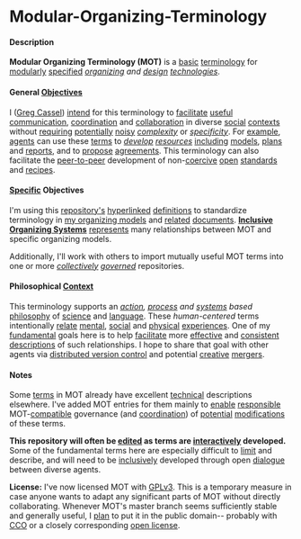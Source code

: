 # Modular-Organizing-Terminology

#### Description

**Modular Organizing Terminology (MOT)** is a [basic](https://github.com/gcassel/Modular-Organization-Terminology/blob/master/terms/base.md) [terminology](https://github.com/gcassel/Modular-Organization-Terminology/blob/master/terms/terminology.md) for [modularly](https://github.com/gcassel/Modular-Organization-Terminology/blob/master/terms/module.md) [specified](https://github.com/gcassel/Modular-Organization-Terminology/blob/master/terms/specification.md) *[organizing](https://github.com/gcassel/Modular-Organization-Terminology/blob/master/terms/organize.md) and [design](https://github.com/gcassel/Modular-Organization-Terminology/blob/master/terms/design.md) [technologies](https://github.com/gcassel/Modular-Organization-Terminology/blob/master/terms/technology.md)*. 

#### General [Objectives](https://github.com/gcassel/Modular-Organization-Terminology/blob/master/terms/goal.md)

I ([Greg Cassel](https://github.com/gcassel/Essays/blob/master/authors-profile_greg-cassel.md)) [intend](https://github.com/gcassel/Modular-Organization-Terminology/blob/master/terms/intend.md) for this terminology to [facilitate](https://github.com/gcassel/Modular-Organization-Terminology/blob/master/terms/facilitate.md) [useful](https://github.com/gcassel/Modular-Organization-Terminology/blob/master/terms/use.md) [communication](https://github.com/gcassel/Modular-Organization-Terminology/blob/master/terms/communicate.md), [coordination](https://github.com/gcassel/Modular-Organization-Terminology/blob/master/terms/coordinate.md) and [collaboration](https://github.com/gcassel/Modular-Organization-Terminology/blob/master/terms/collaborate.md) in diverse [social](https://github.com/gcassel/Modular-Organization-Terminology/blob/master/terms/social.md) [contexts](https://github.com/gcassel/Modular-Organization-Terminology/blob/master/terms/context.md) without [requiring](https://github.com/gcassel/Modular-Organization-Terminology/blob/master/terms/require.md) [potentially](https://github.com/gcassel/Modular-Organization-Terminology/blob/master/terms/potential.md) [noisy](https://github.com/gcassel/Modular-Organization-Terminology/blob/master/terms/noise.md) *[complexity](https://github.com/gcassel/Modular-Organization-Terminology/blob/master/terms/complexity.md)* or *[specificity](https://github.com/gcassel/Modular-Organization-Terminology/blob/master/terms/specification.md)*.  For [example](https://github.com/gcassel/Modular-Organization-Terminology/blob/master/terms/example.md), [agents](https://github.com/gcassel/Modular-Organization-Terminology/blob/master/terms/agent.md) can use these [terms](https://github.com/gcassel/Modular-Organization-Terminology/blob/master/terms/term.md) to *[develop](https://github.com/gcassel/Modular-Organization-Terminology/blob/master/terms/develop.md) [resources](https://github.com/gcassel/Modular-Organization-Terminology/blob/master/terms/resource.md)* [including](https://github.com/gcassel/Modular-Organization-Terminology/blob/master/terms/include.md) [models](https://github.com/gcassel/Modular-Organization-Terminology/blob/master/terms/model.md), [plans](https://github.com/gcassel/Modular-Organization-Terminology/blob/master/terms/plan.md) and [reports](https://github.com/gcassel/Modular-Organization-Terminology/blob/master/terms/report.md), and to [propose](https://github.com/gcassel/Modular-Organization-Terminology/blob/master/terms/propose.md) [agreements](https://github.com/gcassel/Modular-Organization-Terminology/blob/master/terms/agree.md).  This terminology can also facilitate the [peer-to-peer](https://github.com/gcassel/Modular-Organization-Terminology/blob/master/terms/p2p.md) development of non-[coercive](https://github.com/gcassel/Modular-Organization-Terminology/blob/master/terms/coerce.md) [open](https://github.com/gcassel/Modular-Organization-Terminology/blob/master/terms/open-license.md) [standards](https://github.com/gcassel/Modular-Organization-Terminology/blob/master/terms/standard.md) and [recipes](https://github.com/gcassel/Modular-Organization-Terminology/blob/master/terms/recipe.md).  

#### [Specific](https://github.com/gcassel/Modular-Organization-Terminology/blob/master/terms/specific.md) Objectives

I'm using this [repository's](https://github.com/gcassel/Modular-Organization-Terminology/blob/master/terms/repository.md) [hyperlinked](https://github.com/gcassel/Modular-Organization-Terminology/blob/master/terms/hyperlink.md) [definitions](https://github.com/gcassel/Modular-Organization-Terminology/blob/master/terms/define.md) to standardize terminology in [my organizing models](https://github.com/gcassel/Models) and [related](https://github.com/gcassel/Modular-Organization-Terminology/blob/master/terms/relate.md) [documents](https://github.com/gcassel/Modular-Organization-Terminology/blob/master/terms/document.md).  **[Inclusive Organizing Systems](https://docs.google.com/drawings/d/1-WFMRYdueSBba1atcohX0G585zj-gBNlBvZQBqnEmEs/edit?usp=sharing)** [represents](https://github.com/gcassel/Modular-Organization-Terminology/blob/master/terms/represent.md) many relationships between MOT and specific organizing models.

Additionally, I'll work with others to import mutually useful MOT terms into one or more *[collectively](https://github.com/gcassel/Modular-Organization-Terminology/blob/master/terms/collective.md) [governed](https://github.com/gcassel/Modular-Organization-Terminology/blob/master/terms/govern.md)* repositories.

#### Philosophical [Context](https://github.com/gcassel/Modular-Organization-Terminology/blob/master/terms/context.md)

This terminology supports an *[action](https://github.com/gcassel/Modular-Organization-Terminology/blob/master/terms/act.md), [process](https://github.com/gcassel/Modular-Organization-Terminology/blob/master/terms/process.md) and [systems](https://github.com/gcassel/Modular-Organization-Terminology/blob/master/terms/system.md) based* [philosophy](https://github.com/gcassel/Modular-Organizing-Terminology/blob/master/terms/philosophize.md) of [science](https://github.com/gcassel/Modular-Organizing-Terminology/blob/master/terms/science.md) and [language](https://github.com/gcassel/Modular-Organization-Terminology/blob/master/terms/language.md).  These *human-centered* terms intentionally [relate](https://github.com/gcassel/Modular-Organization-Terminology/blob/master/terms/relate.md) [mental](https://github.com/gcassel/Modular-Organization-Terminology/blob/master/terms/mental.md), [social](https://github.com/gcassel/Modular-Organization-Terminology/blob/master/terms/social.md) and [physical](https://github.com/gcassel/Modular-Organization-Terminology/blob/master/terms/physical.md) [experiences](https://github.com/gcassel/Modular-Organization-Terminology/blob/master/terms/experience.md).  One of my [fundamental](https://github.com/gcassel/Modular-Organization-Terminology/blob/master/terms/base.md) goals here is to help [facilitate](https://github.com/gcassel/Modular-Organization-Terminology/blob/master/terms/facilitation.md) more [effective](https://github.com/gcassel/Modular-Organization-Terminology/blob/master/terms/effective.md) and [consistent](https://github.com/gcassel/Modular-Organization-Terminology/blob/master/terms/consistent.md) [descriptions](https://github.com/gcassel/Modular-Organization-Terminology/blob/master/terms/describe.md) of such relationships.  I hope to share that goal with other agents via [distributed version control](https://github.com/gcassel/Modular-Organization-Terminology/blob/master/terms/distributed-version-control.md) and potential [creative](https://github.com/gcassel/Modular-Organization-Terminology/blob/master/terms/creation.md) [mergers](https://github.com/gcassel/Modular-Organization-Terminology/blob/master/terms/merge.md).

#### Notes

Some [terms](https://github.com/gcassel/Modular-Organization-Terminology/blob/master/terms/term.md) in MOT already have excellent [technical](https://github.com/gcassel/Modular-Organization-Terminology/blob/master/terms/technical.md) descriptions elsewhere.  I've added MOT entries for them mainly to [enable](https://github.com/gcassel/Modular-Organization-Terminology/blob/master/terms/enable.md) [responsible](https://github.com/gcassel/Modular-Organization-Terminology/blob/master/terms/responsibility.md) MOT-[compatible](https://github.com/gcassel/Modular-Organization-Terminology/blob/master/terms/compatible.md) governance (and [coordination](https://github.com/gcassel/Modular-Organization-Terminology/blob/master/terms/coordinate.md)) of [potential](https://github.com/gcassel/Modular-Organization-Terminology/blob/master/terms/potential.md) [modifications](https://github.com/gcassel/Modular-Organization-Terminology/blob/master/terms/modify.md) of these terms.

**This repository will often be [edited](https://github.com/gcassel/Modular-Organization-Terminology/blob/master/terms/edit.md) as terms are [interactively](https://github.com/gcassel/Modular-Organization-Terminology/blob/master/terms/interaction.md) developed.**  Some of the fundamental terms here are especially difficult to [limit](https://github.com/gcassel/Modular-Organization-Terminology/blob/master/terms/limit.md) and describe, and will need to be [inclusively](https://github.com/gcassel/Modular-Organization-Terminology/blob/master/terms/include.md) developed through open [dialogue](https://github.com/gcassel/Modular-Organization-Terminology/blob/master/terms/dialogue.md) between diverse agents.

**License:** I've now licensed MOT with [GPLv3](https://www.gnu.org/licenses/gpl-3.0.en.html).  This is a temporary measure in case anyone wants to adapt any significant parts of MOT without directly collaborating.  Whenever MOT's master branch seems sufficiently stable and generally useful, I [plan](https://github.com/gcassel/Modular-Organization-Terminology/blob/master/terms/plan.md) to put it in the public domain-- probably with [CCO](https://creativecommons.org/share-your-work/public-domain/cc0/) or a closely corresponding [open license](https://github.com/gcassel/Modular-Organization-Terminology/blob/master/terms/open-license.md).  
